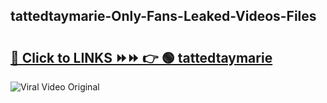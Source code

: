 
 ## tattedtaymarie-Only-Fans-Leaked-Videos-Files

# <h2><a href="https://mediaupload.pro?tattedtaymarie">🔗 Click to LINKS ⏩⏩ 👉 🟢 tattedtaymarie </a></h2>

<a href="https://mediaupload.pro?tattedtaymarie" rel="nofollow" data-target="animated-image.originalLink"><img src="https://i.ibb.co.com/xMMVF88/686577567.gif" alt="Viral Video Original" style="max-width: 100%; display: inline-block;" data-target="animated-image.originalImage"></a>